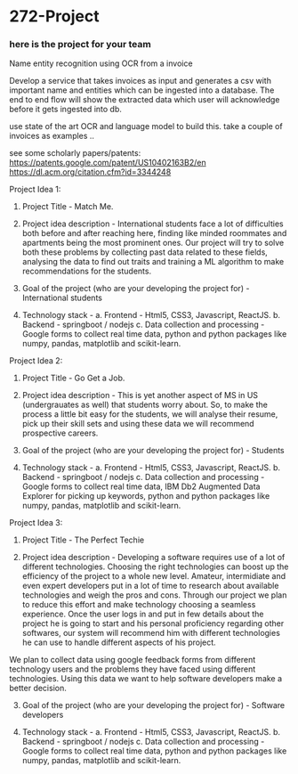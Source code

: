 # 272-Project

### here is the project for your team
Name entity recognition using OCR from a invoice

Develop a service that takes invoices as input and generates a csv with important name and entities which can be ingested into a database. The end to end flow will show the extracted data which user will acknowledge before it gets ingested into db.

use state of the art OCR and language model to build this. take a couple of invoices as examples ..

see some scholarly papers/patents:
https://patents.google.com/patent/US10402163B2/en
https://dl.acm.org/citation.cfm?id=3344248


Project Idea 1:
1. Project Title - Match Me.

2. Project idea description - International students face a lot of difficulties both before and after reaching here, finding like minded roommates and apartments being the most prominent ones. Our project will try to solve both these problems by collecting past data related to these fields, analysing the data to find out traits and training a ML algorithm to make recommendations for the students.

3. Goal of the project (who are your developing the project for) - International students

4. Technology stack - 
    a. Frontend - Html5, CSS3, Javascript, ReactJS.
    b. Backend - springboot / nodejs
    c. Data collection and processing - Google forms to collect real time data, python and python packages like numpy, pandas, matplotlib and scikit-learn.
    
    
Project Idea 2:
1. Project Title - Go Get a Job.

2. Project idea description - This is yet another aspect of MS in US (undergrauates as well) that students worry about. So, to make the process a little bit easy for the students, we will analyse their resume, pick up their skill sets and using these data we will recommend prospective careers.

3. Goal of the project (who are your developing the project for) - Students

4. Technology stack - 
    a. Frontend - Html5, CSS3, Javascript, ReactJS.
    b. Backend - springboot / nodejs
    c. Data collection and processing - Google forms to collect real time data, IBM Db2 Augmented Data Explorer for picking up keywords, python and python packages like numpy, pandas, matplotlib and scikit-learn.


Project Idea 3:
1. Project Title - The Perfect Techie

2. Project idea description - Developing a software requires use of a lot of different technologies. Choosing the right technologies can boost up the efficiency of the project to a whole new level. Amateur, intermidiate and even expert developers put in a lot of time to research about available technologies and weigh the pros and cons. Through our project we plan to reduce this effort and make technology choosing a seamless experience. Once the user logs in and put in few details about the project he is going to start and his personal proficiency regarding other softwares, our system will recommend him with different technologies he can use to handle different aspects of his project.

We plan to collect data using google feedback forms from different technology users and the problems they have faced using different technologies. Using this data we want to help software developers make a better decision.

3. Goal of the project (who are your developing the project for) - Software developers

4. Technology stack - 
    a. Frontend - Html5, CSS3, Javascript, ReactJS.
    b. Backend - springboot / nodejs
    c. Data collection and processing - Google forms to collect real time data, python and python packages like numpy, pandas, matplotlib and scikit-learn.
